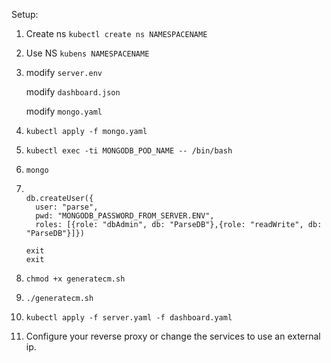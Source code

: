 Setup:
1. Create ns `kubectl create ns NAMESPACENAME`
2. Use NS `kubens NAMESPACENAME`
3. modify ```server.env```

   modify ```dashboard.json```
   
   modify ```mongo.yaml```
4. ```kubectl apply -f mongo.yaml```
5. ```kubectl exec -ti MONGODB_POD_NAME -- /bin/bash```
6. ```mongo```
7. ```use ParseDB
   
   db.createUser({
     user: "parse",
     pwd: "MONGODB_PASSWORD_FROM_SERVER.ENV",
     roles: [{role: "dbAdmin", db: "ParseDB"},{role: "readWrite", db: "ParseDB"}]})
     
   exit
   exit
   ```
8. ```chmod +x generatecm.sh```
9. ```./generatecm.sh```
10. ```kubectl apply -f server.yaml -f dashboard.yaml```
11. Configure your reverse proxy or change the services to use an external ip.
